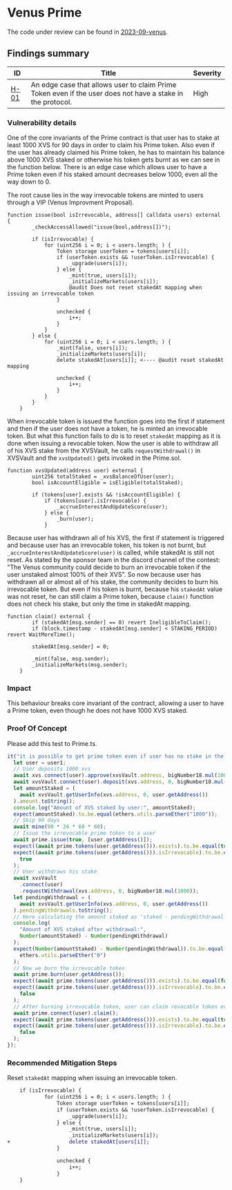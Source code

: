 # Venus Prime

The code under review can be found in [2023-09-venus](https://github.com/code-423n4/2023-09-venus).

## Findings summary

| ID                                                                                                     | Title                                                                                                      | Severity |
| ------------------------------------------------------------------------------------------------------ | ---------------------------------------------------------------------------------------------------------- | -------- |
| [H-01](https://github.com/kazantseff/audits/blob/main/contests/2023-09-venus.md#vulnerability-details) | An edge case that allows user to claim Prime Token even if the user does not have a stake in the protocol. | High     |

### Vulnerability details

One of the core invariants of the Prime contract is that user has to stake at least 1000 XVS for 90 days in order to claim his Prime token. Also even if the user has already claimed his Prime token, he has to maintain his balance above 1000 XVS staked or otherwise his token gets burnt as we can see in the function below. There is an edge case which allows user to have a Prime token even if his staked amount decreases below 1000, even all the way down to 0.

The root cause lies in the way irrevocable tokens are minted to users through a VIP (Venus Improvment Proposal).

```solidity
function issue(bool isIrrevocable, address[] calldata users) external {
        _checkAccessAllowed("issue(bool,address[])");

        if (isIrrevocable) {
            for (uint256 i = 0; i < users.length; ) {
                Token storage userToken = tokens[users[i]];
                if (userToken.exists && !userToken.isIrrevocable) {
                    _upgrade(users[i]);
                } else {
                    _mint(true, users[i]);
                    _initializeMarkets(users[i]);
                    @audit Does not reset stakedAt mapping when issuing an irrevocable token
                }

                unchecked {
                    i++;
                }
            }
        } else {
            for (uint256 i = 0; i < users.length; ) {
                _mint(false, users[i]);
                _initializeMarkets(users[i]);
                delete stakedAt[users[i]]; <---- @audit reset stakedAt mapping

                unchecked {
                    i++;
                }
            }
        }
    }
```

When irrevocable token is issued the function goes into the first if statement and then if the user does not have a token, he is minted an irrevocable token. But what this function fails to do is to reset `stakedAt` mapping as it is done when issuing a revocable token.
Now the user is able to withdraw all of his XVS stake from the XVSVault, he calls `requestWithdrawal()` in XVSVault and the `xvsUpdated()` gets invoked in the Prime.sol.

```solidity
function xvsUpdated(address user) external {
        uint256 totalStaked = _xvsBalanceOfUser(user);
        bool isAccountEligible = isEligible(totalStaked);

        if (tokens[user].exists && !isAccountEligible) {
            if (tokens[user].isIrrevocable) {
                _accrueInterestAndUpdateScore(user);
            } else {
                _burn(user);
            }
```

Because user has withdrawn all of his XVS, the first if statement is triggered and because user has an irrevocable token, his token is not burnt, but `_accrueInterestAndUpdateScore(user)` is called, while stakedAt is still not reset.
As stated by the sponsor team in the discord channel of the contest: "The Venus community could decide to burn an irrevocable token if the user unstaked almost 100% of their XVS". So now because user has withdrawn all or almost all of his stake, the community decides to burn his irrevocable token. But even if his token is burnt, because his `stakedAt` value was not reset, he can still claim a Prime token, because `claim()` function does not check his stake, but only the time in stakedAt mapping.

```solidity
function claim() external {
        if (stakedAt[msg.sender] == 0) revert IneligibleToClaim();
        if (block.timestamp - stakedAt[msg.sender] < STAKING_PERIOD) revert WaitMoreTime();

        stakedAt[msg.sender] = 0;

        _mint(false, msg.sender);
        _initializeMarkets(msg.sender);
    }
```

### Impact

This behaviour breaks core invariant of the contract, allowing a user to have a Prime token, even though he does not have 1000 XVS staked.

### Proof Of Concept

Please add this test to Prime.ts.

```js
it("it is possible to get prime token even if user has no stake in the protocol", async () => {
  let user = user1;
  // User deposits 1000 xvs
  await xvs.connect(user).approve(xvsVault.address, bigNumber18.mul(1000));
  await xvsVault.connect(user).deposit(xvs.address, 0, bigNumber18.mul(1000));
  let amountStaked = (
    await xvsVault.getUserInfo(xvs.address, 0, user.getAddress())
  ).amount.toString();
  console.log("Amount of XVS staked by user:", amountStaked);
  expect(amountStaked).to.be.equal(ethers.utils.parseEther("1000"));
  // Skip 90 days
  await mine(90 * 24 * 60 * 60);
  // Issue the irrevocable prime token to a user
  await prime.issue(true, [user.getAddress()]);
  expect((await prime.tokens(user.getAddress())).exists).to.be.equal(true);
  expect((await prime.tokens(user.getAddress())).isIrrevocable).to.be.equal(
    true
  );
  // User withdraws his stake
  await xvsVault
    .connect(user)
    .requestWithdrawal(xvs.address, 0, bigNumber18.mul(1000));
  let pendingWithdrawal = (
    await xvsVault.getUserInfo(xvs.address, 0, user.getAddress())
  ).pendingWithdrawals.toString();
  // Here calculating the amount staked as 'staked - pendingWithdrawal as it is done in _xvsBalanceOfUser()
  console.log(
    "Amount of XVS staked after withdrawal:",
    Number(amountStaked) - Number(pendingWithdrawal)
  );
  expect(Number(amountStaked) - Number(pendingWithdrawal)).to.be.equal(
    ethers.utils.parseEther("0")
  );
  // Now we burn the irrevocable token
  await prime.burn(user.getAddress());
  expect((await prime.tokens(user.getAddress())).exists).to.be.equal(false);
  expect((await prime.tokens(user.getAddress())).isIrrevocable).to.be.equal(
    false
  );
  // After burning irrevocable token, user can claim revocable token even though he does not have a stake in the protocol
  await prime.connect(user).claim();
  expect((await prime.tokens(user.getAddress())).exists).to.be.equal(true);
  expect((await prime.tokens(user.getAddress())).isIrrevocable).to.be.equal(
    false
  );
});
```

### Recommended Mitigation Steps

Reset `stakedAt` mapping when issuing an irrevocable token.

```diff
    if (isIrrevocable) {
            for (uint256 i = 0; i < users.length; ) {
                Token storage userToken = tokens[users[i]];
                if (userToken.exists && !userToken.isIrrevocable) {
                    _upgrade(users[i]);
                } else {
                    _mint(true, users[i]);
                    _initializeMarkets(users[i]);
+                   delete stakedAt[users[i]];
                }

                unchecked {
                    i++;
                }
    }
```
